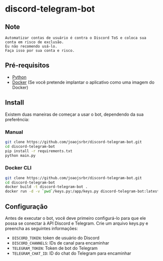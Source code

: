 # discord-telegram-bot
## Note
```
Automatizar contas de usuário é contra o Discord ToS e coloca sua conta em risco de exclusão.  
Eu não recomendo usá-lo. 
Faça isso por sua conta e risco.
```
## Pré-requisitos

- [Python](https://www.python.org/downloads/)
- [Docker](https://docs.docker.com/get-docker/) (Se você pretende implantar o aplicativo como uma imagem do Docker)

## Install

Existem duas maneiras de começar a usar o bot, dependendo da sua preferência:

### Manual

```bash
git clone https://github.com/joaojsrbr/discord-telegram-bot.git
cd discord-telegram-bot
pip install -r requirements.txt
python main.py
```

### Docker CLI

```bash
git clone https://github.com/joaojsrbr/discord-telegram-bot.git
cd discord-telegram-bot
docker build -t discord-telegram-bot .
docker run -d -v `pwd`/keys.py:/app/keys.py discord-telegram-bot:latest
```

## Configuração

Antes de executar o bot, você deve primeiro configurá-lo para que ele possa se conectar à API Discord e Telegram. Crie um arquivo keys.py e preencha as seguintes informações:

- `DISCORD_TOKEN`: token de usuário do Discord
- `DISCORD_CHANNELS`: IDs de canal para encaminhar
- `TELEGRAM_TOKEN`: Token de bot do Telegram
- `TELEGRAM_CHAT_ID`: ID do chat do Telegram para encaminhar
